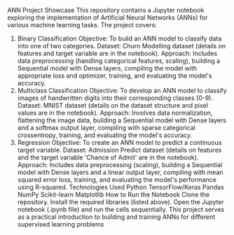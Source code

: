 ANN Project Showcase
This repository contains a Jupyter notebook exploring the implementation of Artificial Neural Networks (ANNs) for various machine learning tasks. The project covers:

1. Binary Classification
Objective: To build an ANN model to classify data into one of two categories.
Dataset: Churn Modelling dataset (details on features and target variable are in the notebook).
Approach: Includes data preprocessing (handling categorical features, scaling), building a Sequential model with Dense layers, compiling the model with appropriate loss and optimizer, training, and evaluating the model's accuracy.
2. Multiclass Classification
Objective: To develop an ANN model to classify images of handwritten digits into their corresponding classes (0-9).
Dataset: MNIST dataset (details on the dataset structure and pixel values are in the notebook).
Approach: Involves data normalization, flattening the image data, building a Sequential model with Dense layers and a softmax output layer, compiling with sparse categorical crossentropy, training, and evaluating the model's accuracy.
3. Regression
Objective: To create an ANN model to predict a continuous target variable.
Dataset: Admission Predict dataset (details on features and the target variable 'Chance of Admit' are in the notebook).
Approach: Includes data preprocessing (scaling), building a Sequential model with Dense layers and a linear output layer, compiling with mean squared error loss, training, and evaluating the model's performance using R-squared.
Technologies Used
Python
TensorFlow/Keras
Pandas
NumPy
Scikit-learn
Matplotlib
How to Run the Notebook
Clone the repository.
Install the required libraries (listed above).
Open the Jupyter notebook (.ipynb file) and run the cells sequentially.
This project serves as a practical introduction to building and training ANNs for different supervised learning problems
